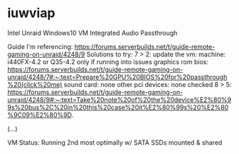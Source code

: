# iuwviap
Intel Unraid Windows10 VM Integrated Audio Passthrough

Guide I'm referencing: https://forums.serverbuilds.net/t/guide-remote-gaming-on-unraid/4248/9
  Solutions to try: 
    7 > 2: update the vm:
      machine: i440FX-4.2 or Q35-4.2 only if running into issues
      graphics rom bios: https://forums.serverbuilds.net/t/guide-remote-gaming-on-unraid/4248/7#:~:text=Prepare%20GPU%20BIOS%20for%20passthrough%20(click%20me)
      sound card: none
      other pci devices:  none checked 
    8 > 5: 
    https://forums.serverbuilds.net/t/guide-remote-gaming-on-unraid/4248/9#:~:text=Take%20note%20of%20the%20device%E2%80%99s%20bus%2C%20in%20this%20case%20it%E2%80%99s%20%E2%80%9C09%E2%80%9D.

(...)

VM Status:
Running 2nd most optimally w/ SATA SSDs mounted & shared